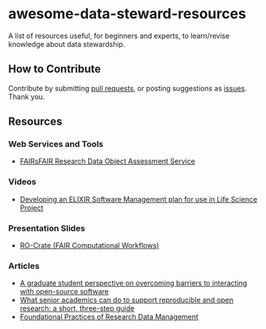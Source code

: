 # awesome-data-steward-resources
A list of resources useful, for beginners and experts, to learn/revise knowledge about data stewardship.

## How to Contribute
Contribute by submitting [pull requests](https://github.com/Nazeeefa/awesome-data-steward-resources/pulls), or posting suggestions as [issues](https://github.com/Nazeeefa/awesome-data-steward-resources/issues). Thank you.

## Resources
### Web Services and Tools

- [FAIRsFAIR Research Data Object Assessment Service](https://github.com/pangaea-data-publisher/fuji)

### Videos

- [Developing an ELIXIR Software Management plan for use in Life Science Project](https://elixir-europe.org/events/webinar-software-management-plans)

### Presentation Slides

- [RO-Crate (FAIR Computational Workflows)](https://zenodo.org/record/4011999)

### Articles

- [A graduate student perspective on overcoming barriers to interacting with open-source software](https://www.facetsjournal.com/doi/10.1139/facets-2019-0020)
- [What senior academics can do to support reproducible and open research: a short, three-step guide](https://psyarxiv.com/jyfr7)
- [Foundational Practices of Research Data Management](https://riojournal.com/article/56508/)
